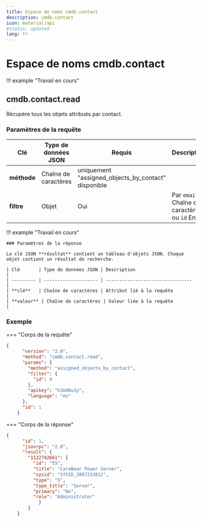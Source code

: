 ```yaml
---
title: Espace de noms cmdb.contact
description: cmdb.contact
icon: material/api
#status: updated
lang: fr
---
```


# Espace de noms cmdb.contact 

!!! example "Travail en cours"

## cmdb.contact.read 

Récupère tous les objets attribués par contact.

### Paramètres de la requête

| Clé        | Type de données JSON | Requis                                       | Description                       |
| ---------- | -------------------- | -------------------------------------------- | --------------------------------- |
| **méthode** | Chaîne de caractères | uniquement "assigned_objects_by_contact" disponible |                                   |
| **filtre** | Objet                | Oui                                          | Par `email` Chaîne de caractères ou `id` Entier |

!!! example "Travail en cours"

    ### Paramètres de la réponse

    La clé JSON **résultat** contient un tableau d'objets JSON. Chaque objet contient un résultat de recherche.

    | Clé       | Type de données JSON | Description                      |
    | --------- | -------------------- | -------------------------------- |
    | **clé**   | Chaîne de caractères | Attribut lié à la requête         |
    | **valeur** | Chaîne de caractères | Valeur liée à la requête         |

### Exemple

=== "Corps de la requête"

```json
{
      "version": "2.0",
      "method": "cmdb.contact.read",
      "params": {
        "method": "assigned_objects_by_contact",
        "filter": {
          "id": 9
        },
        "apikey": "h3md6u3y",
        "language": "en"
      },
      "id": 1
    }
```

=== "Corps de la réponse"

```json
{
      "id": 1,
      "jsonrpc": "2.0",
      "result": {
        "1122742661": {
          "id": "55",
          "title": "CareBear Power Server",
          "sysid": "SYSID_2807233812",
          "type": "5",
          "type_title": "Server",
          "primary": "No",
          "role": "Administrator"
            }
        }
    }
```
